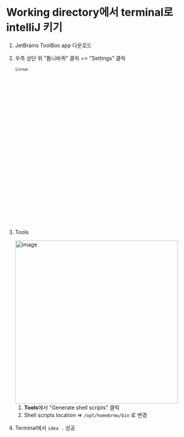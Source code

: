 # Working directory에서 terminal로 intelliJ 키기

1. JetBrains ToolBox app 다운로드

2. 우측 상단 위 "톱니바퀴" 클릭 => "Settings" 클릭

   <img width="691" alt="image" src="https://github.com/huggingface/transformers/assets/33750210/fafe1b73-8097-438c-a83e-85d7cb6b4c4d" style="zoom: 60%;" >

3. Tools

   <img width="432" alt="image" src="https://github.com/huggingface/transformers/assets/33750210/7c87563e-da5b-4672-bf1c-008acab63905">

   1. **Tools**에서 "Generate shell scripts" 클릭
   2. Shell scripts location => `/opt/homebrew/bin` 로 변경

4. Terminal에서 `idea .` 성공